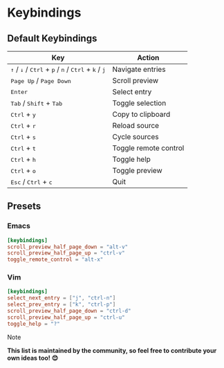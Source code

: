 # Keybindings

## Default Keybindings

| Key | Action |
|-----|--------|
| <kbd>↑</kbd> / <kbd>↓</kbd> / <kbd>Ctrl</kbd> + <kbd>p</kbd> / <kbd>n</kbd> / <kbd>Ctrl</kbd> + <kbd>k</kbd> / <kbd>j</kbd> | Navigate entries |
| <kbd>Page Up</kbd> / <kbd>Page Down</kbd> | Scroll preview |
| <kbd>Enter</kbd> | Select entry |
| <kbd>Tab</kbd> / <kbd>Shift</kbd> + <kbd>Tab</kbd> | Toggle selection |
| <kbd>Ctrl</kbd> + <kbd>y</kbd> | Copy to clipboard |
| <kbd>Ctrl</kbd> + <kbd>r</kbd> | Reload source |
| <kbd>Ctrl</kbd> + <kbd>s</kbd> | Cycle sources |
| <kbd>Ctrl</kbd> + <kbd>t</kbd> | Toggle remote control |
| <kbd>Ctrl</kbd> + <kbd>h</kbd> | Toggle help |
| <kbd>Ctrl</kbd> + <kbd>o</kbd> | Toggle preview |
| <kbd>Esc</kbd> / <kbd>Ctrl</kbd> + <kbd>c</kbd> | Quit |

## Presets

### Emacs
```toml
[keybindings]
scroll_preview_half_page_down = "alt-v"
scroll_preview_half_page_up = "ctrl-v"
toggle_remote_control = "alt-x"
```

### Vim
```toml
[keybindings]
select_next_entry = ["j", "ctrl-n"]
select_prev_entry = ["k", "ctrl-p"]
scroll_preview_half_page_down = "ctrl-d"
scroll_preview_half_page_up = "ctrl-u"
toggle_help = "?"
```

> [!NOTE]
> **This list is maintained by the community, so feel free to contribute your own ideas too! 😊**

